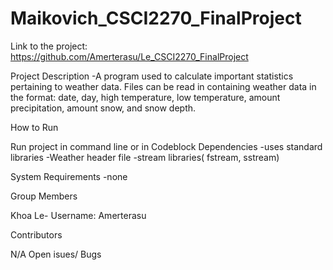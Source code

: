 # Maikovich_CSCI2270_FinalProject

Link to the project: https://github.com/Amerterasu/Le_CSCI2270_FinalProject

Project Description -A program used to calculate important statistics pertaining to weather data. Files can be read in containing weather data in the format: date, day, high temperature, low temperature, amount precipitation, amount snow, and snow depth.

How to Run

Run project in command line or in Codeblock
Dependencies -uses standard libraries -Weather header file -stream libraries( fstream, sstream)

System Requirements -none

Group Members

Khoa Le- Username: Amerterasu

Contributors

N/A
Open isues/ Bugs
